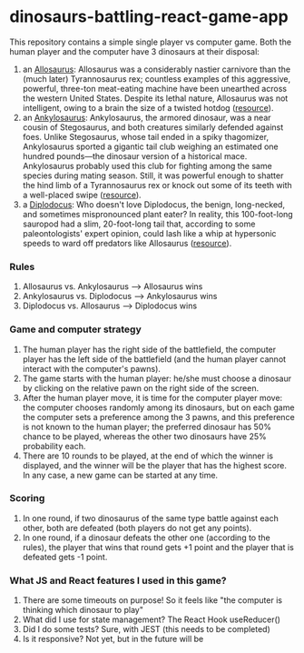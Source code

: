 # dinosaurs-battling-react-game-app

This repository contains a simple single player vs computer game. Both the human player and the computer have 3 dinosaurs at their disposal:
1. an [Allosaurus](https://www.nhm.ac.uk/discover/dino-directory/allosaurus.html): Allosaurus was a considerably nastier carnivore than the (much later) Tyrannosaurus rex; countless examples of this aggressive, powerful, three-ton meat-eating machine have been unearthed across the western United States. Despite its lethal nature, Allosaurus was not intelligent, owing to a brain the size of a twisted hotdog ([resource](https://www.gagebeasleyshop.com/en-it/blogs/gb-blog/most-dangerous-dinosaur)).
2. an [Ankylosaurus](https://www.nhm.ac.uk/discover/dino-directory/ankylosaurus.html): Ankylosaurus, the armored dinosaur, was a near cousin of Stegosaurus, and both creatures similarly defended against foes. Unlike Stegosaurus, whose tail ended in a spiky thagomizer, Ankylosaurus sported a gigantic tail club weighing an estimated one hundred pounds—the dinosaur version of a historical mace. Ankylosaurus probably used this club for fighting among the same species during mating season. Still, it was powerful enough to shatter the hind limb of a Tyrannosaurus rex or knock out some of its teeth with a well-placed swipe ([resource](https://www.gagebeasleyshop.com/en-it/blogs/gb-blog/most-dangerous-dinosaur)).
3. a [Diplodocus](https://www.nhm.ac.uk/discover/dino-directory/diplodocus.html): Who doesn't love Diplodocus, the benign, long-necked, and sometimes mispronounced plant eater? In reality, this 100-foot-long sauropod had a slim, 20-foot-long tail that, according to some paleontologists' expert opinion, could lash like a whip at hypersonic speeds to ward off predators like Allosaurus ([resource](https://www.gagebeasleyshop.com/en-it/blogs/gb-blog/most-dangerous-dinosaur)).

### Rules
1. Allosaurus vs. Ankylosaurus --> Allosaurus wins
2. Ankylosaurus vs. Diplodocus --> Ankylosaurus wins
3. Diplodocus vs. Allosaurus --> Diplodocus wins


### Game and computer strategy
1. The human player has the right side of the battlefield, the computer player has the left side of the battlefield (and the human player cannot interact with the computer's pawns).
2. The game starts with the human player: he/she must choose a dinosaur by clicking on the relative pawn on the right side of the screen.
3. After the human player move, it is time for the computer player move: the computer chooses randomly among its dinosaurs, but on each game the computer sets a preference among the 3 pawns, and this preference is not known to the human player; the preferred dinosaur has 50% chance to be played, whereas the other two dinosaurs have 25% probability each.
4. There are 10 rounds to be played, at the end of which the winner is displayed, and the winner will be the player that has the highest score. In any case, a new game can be started at any time.

### Scoring
1. In one round, if two dinosaurus of the same type battle against each other, both are defeated (both players do not get any points).
2. In one round, if a dinosaur defeats the other one (according to the rules), the player that wins that round gets +1 point and the player that is defeated gets -1 point.

### What JS and React features I used in this game?
1. There are some timeouts on purpose! So it feels like "the computer is thinking which dinosaur to play"
2. What did I use for state management? The React Hook useReducer()
3. Did I do some tests? Sure, with JEST (this needs to be completed)
4. Is it responsive? Not yet, but in the future will be
